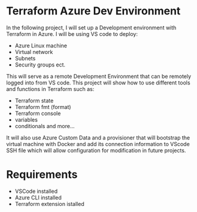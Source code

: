 # Terraform Azure Dev Environment

In the following project, I will set up a Development environment with Terraform in Azure. I will be using VS code to deploy:

* Azure Linux machine
* Virtual network
* Subnets
* Security groups ect.

This will serve as a remote Development Environment that can be remotely logged into from VS code. This project will show how to use different tools and functions in Terraform such as:

* Terraform state
* Terraform fmt (format)
* Terraform console
* variables
* conditionals and more...

It will also use Azure Custom Data and a provisioner that will bootstrap the virtual machine with Docker and add its connection information to VScode SSH file which will allow configuration for modification in future projects.


# Requirements 

* VSCode installed
* Azure CLI installed
* Terraform extension istalled

